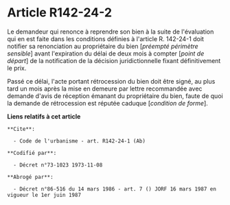 # Article R142-24-2

Le demandeur qui renonce à reprendre son bien à la suite de l'évaluation qui en est faite dans les conditions définies à
l'article R. 142-24-1 doit notifier sa renonciation au propriétaire du bien [*préempté périmètre sensible*] avant
l'expiration du délai de deux mois à compter [*point de départ*] de la notification de la décision juridictionnelle fixant
définitivement le prix.

Passé ce délai, l'acte portant rétrocession du bien doit être signé, au plus tard un mois après la mise en demeure par lettre
recommandée avec demande d'avis de réception émanant du propriétaire du bien, faute de quoi la demande de rétrocession est
réputée caduque [*condition de forme*].

**Liens relatifs à cet article**

	**Cite**:

	  - Code de l'urbanisme - art. R142-24-1 (Ab)

	**Codifié par**:

	  - Décret n°73-1023 1973-11-08

	**Abrogé par**:

	  - Décret n°86-516 du 14 mars 1986 - art. 7 () JORF 16 mars 1987 en vigueur le 1er juin 1987
